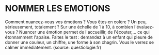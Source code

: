 # NOMMER LES EMOTIONS

Comment nuancez-vous vos émotions ?
Vous êtes en colère ? Un peu, sérieusement, totalement ? Sur une échelle de 1 à 10, à combien l'évaluez-vous ? Nuancer une émotion permet de l'accueillir, de l'écouter,… ce qui étonnamment l'apaise. Faites le test : demandez à un enfant qui pleure de donner une couleur, un chiffre, une forme à son chagrin. Vous le verrez se calmer immédiatement. (source: questiologie.fr)
